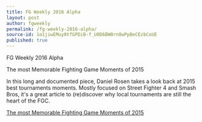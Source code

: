 ```yaml
---
title: FG Weekly 2016 Alpha
layout: post
author: fgweekly
permalink: /fg-weekly-2016-alpha/
source-id: 1o1jiwEMuy0tfGPDiB-f_U0D6BW0rn0wPpBeCEzbCoUE
published: true
---
```

FG Weekly 2016 Alpha

The most Memorable Fighting Game Moments of 2015

In this long and documented piece, Daniel Rosen takes a look back at 2015 best tournaments moments. Mostly focused on Street Fighter 4 and Smash Bros, it's a great article to (re)discover why local tournaments are still the heart of the FGC.

[The most Memorable Fighting Game Moments of 2015](http://www.thescoreesports.com/news/5424)

